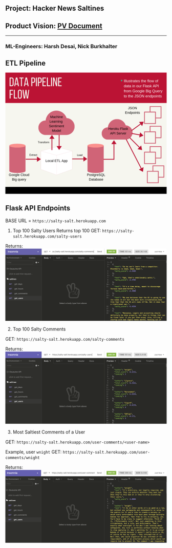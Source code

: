 ## Project: Hacker News Saltines
## Product Vision: [PV Document](https://www.notion.so/mkirby/Product-Vision-Document-65e4fa49eb8c4b52beb0a4388f13d097)
---

### ML-Engineers: Harsh Desai, Nick Burkhalter

## ETL Pipeline

![Data Pipeline Flow](img/Data%20Pipeline%20Flow.png)

## Flask API Endpoints

BASE URL = `https://salty-salt.herokuapp.com`

1. Top 100 Salty Users
Returns top 100 
GET: `https://salty-salt.herokuapp.com/salty-users` 

Returns: 
![Top 100 Salty Users](img/salty_comments.png)


2. Top 100 Salty Comments

GET: `https://salty-salt.herokuapp.com/salty-comments` 

Returns: 
![Top 100 Salty Users](img/salty_users.png)

3. Most Saltiest Comments of a User

GET: `https://salty-salt.herokuapp.com/user-comments/<user-name>` 

Example, user `wnight`
GET: `https://salty-salt.herokuapp.com/user-comments/wnight`

Returns:
![Top 100 Salty Users](img/user_comments.png)